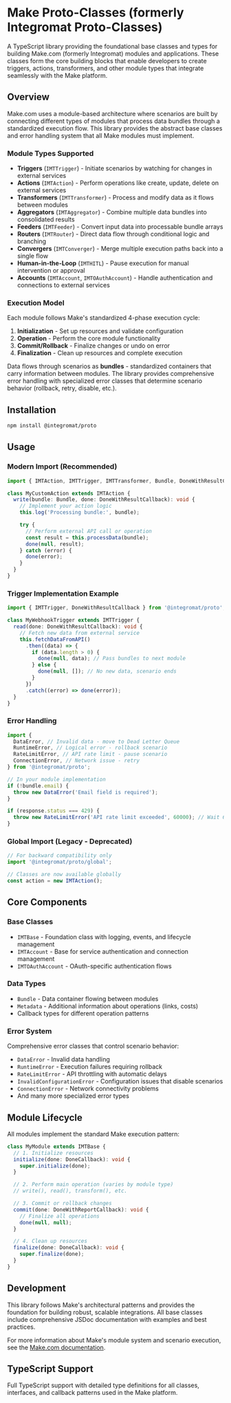 # Make Proto-Classes (formerly Integromat Proto-Classes)

A TypeScript library providing the foundational base classes and types for building Make.com (formerly Integromat) modules and applications. These classes form the core building blocks that enable developers to create triggers, actions, transformers, and other module types that integrate seamlessly with the Make platform.

## Overview

Make.com uses a module-based architecture where scenarios are built by connecting different types of modules that process data bundles through a standardized execution flow. This library provides the abstract base classes and error handling system that all Make modules must implement.

### Module Types Supported

- **Triggers** (`IMTTrigger`) - Initiate scenarios by watching for changes in external services
- **Actions** (`IMTAction`) - Perform operations like create, update, delete on external services
- **Transformers** (`IMTTransformer`) - Process and modify data as it flows between modules
- **Aggregators** (`IMTAggregator`) - Combine multiple data bundles into consolidated results
- **Feeders** (`IMTFeeder`) - Convert input data into processable bundle arrays
- **Routers** (`IMTRouter`) - Direct data flow through conditional logic and branching
- **Convergers** (`IMTConverger`) - Merge multiple execution paths back into a single flow
- **Human-in-the-Loop** (`IMTHITL`) - Pause execution for manual intervention or approval
- **Accounts** (`IMTAccount`, `IMTOAuthAccount`) - Handle authentication and connections to external services

### Execution Model

Each module follows Make's standardized 4-phase execution cycle:

1. **Initialization** - Set up resources and validate configuration
2. **Operation** - Perform the core module functionality
3. **Commit/Rollback** - Finalize changes or undo on error
4. **Finalization** - Clean up resources and complete execution

Data flows through scenarios as **bundles** - standardized containers that carry information between modules. The library provides comprehensive error handling with specialized error classes that determine scenario behavior (rollback, retry, disable, etc.).

## Installation

```sh
npm install @integromat/proto
```

## Usage

### Modern Import (Recommended)

```typescript
import { IMTAction, IMTTrigger, IMTTransformer, Bundle, DoneWithResultCallback } from '@integromat/proto';

class MyCustomAction extends IMTAction {
  write(bundle: Bundle, done: DoneWithResultCallback): void {
    // Implement your action logic
    this.log('Processing bundle:', bundle);

    try {
      // Perform external API call or operation
      const result = this.processData(bundle);
      done(null, result);
    } catch (error) {
      done(error);
    }
  }
}
```

### Trigger Implementation Example

```typescript
import { IMTTrigger, DoneWithResultCallback } from '@integromat/proto';

class MyWebhookTrigger extends IMTTrigger {
  read(done: DoneWithResultCallback): void {
    // Fetch new data from external service
    this.fetchDataFromAPI()
      .then((data) => {
        if (data.length > 0) {
          done(null, data); // Pass bundles to next module
        } else {
          done(null, []); // No new data, scenario ends
        }
      })
      .catch((error) => done(error));
  }
}
```

### Error Handling

```typescript
import {
  DataError, // Invalid data - move to Dead Letter Queue
  RuntimeError, // Logical error - rollback scenario
  RateLimitError, // API rate limit - pause scenario
  ConnectionError, // Network issue - retry
} from '@integromat/proto';

// In your module implementation
if (!bundle.email) {
  throw new DataError('Email field is required');
}

if (response.status === 429) {
  throw new RateLimitError('API rate limit exceeded', 60000); // Wait 60s
}
```

### Global Import (Legacy - Deprecated)

```javascript
// For backward compatibility only
import '@integromat/proto/global';

// Classes are now available globally
const action = new IMTAction();
```

## Core Components

### Base Classes

- `IMTBase` - Foundation class with logging, events, and lifecycle management
- `IMTAccount` - Base for service authentication and connection management
- `IMTOAuthAccount` - OAuth-specific authentication flows

### Data Types

- `Bundle` - Data container flowing between modules
- `Metadata` - Additional information about operations (links, costs)
- Callback types for different operation patterns

### Error System

Comprehensive error classes that control scenario behavior:

- `DataError` - Invalid data handling
- `RuntimeError` - Execution failures requiring rollback
- `RateLimitError` - API throttling with automatic delays
- `InvalidConfigurationError` - Configuration issues that disable scenarios
- `ConnectionError` - Network connectivity problems
- And many more specialized error types

## Module Lifecycle

All modules implement the standard Make execution pattern:

```typescript
class MyModule extends IMTBase {
  // 1. Initialize resources
  initialize(done: DoneCallback): void {
    super.initialize(done);
  }

  // 2. Perform main operation (varies by module type)
  // write(), read(), transform(), etc.

  // 3. Commit or rollback changes
  commit(done: DoneWithReportCallback): void {
    // Finalize all operations
    done(null, null);
  }

  // 4. Clean up resources
  finalize(done: DoneCallback): void {
    super.finalize(done);
  }
}
```

## Development

This library follows Make's architectural patterns and provides the foundation for building robust, scalable integrations. All base classes include comprehensive JSDoc documentation with examples and best practices.

For more information about Make's module system and scenario execution, see the [Make.com documentation](https://help.make.com).

## TypeScript Support

Full TypeScript support with detailed type definitions for all classes, interfaces, and callback patterns used in the Make platform.
